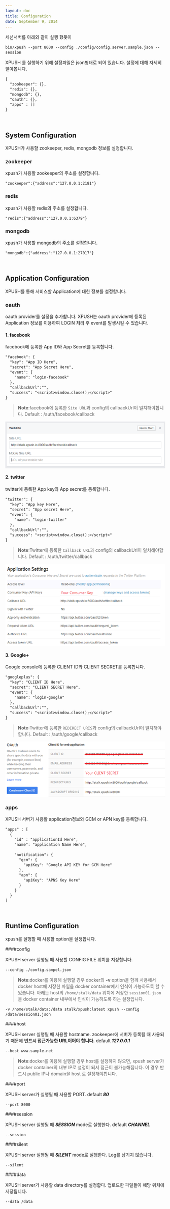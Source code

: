 ```yaml
---
layout: doc
title: Configuration
date: September 9, 2014
---
```


세션서버를 아래와 같이 실행 했듯이

	bin/xpush --port 8000 --config ./config/config.server.sample.json --session

XPUSH 를 실행하기 위해 설정파일은 json형태로 되어 있습니다. 설정에 대해 자세히 알아봅니다.

	{
	  "zookeeper": {},
	  "redis": {},
	  "mongodb": {},
	  "oauth": {},
	  "apps" : []
	}

<a name="sys_config"></a>
<br/>

## System Configuration

XPUSH가 사용할 zookeeper, redis, mongodb 정보를 설정합니다.

### zookeeper

xpush가 사용할 zookeeper의 주소를 설정합니다.

	"zookeeper":{"address":"127.0.0.1:2181"}

### redis

xpush가 사용할 redis의 주소를 설정합니다.

	"redis":{"address":"127.0.0.1:6379"}

### mongodb

xpush가 사용할 mongodb의 주소를 설정합니다.

	"mongodb":{"address":"127.0.0.1:27017"}

<a name="app_config"></a>
<br/>

## Application Configuration

XPUSH를 통해 서비스할 Application에 대한 정보를 설정합니다.

<a name="oauth_config"></a>

### oauth

oauth provider를 설정을 추가합니다. XPUSH는 oauth provider에 등록된 Application 정보를 이용하여 LOGIN 처리 후 event를 발생시킬 수 있습니다.

#### 1. facebook

facebook에 등록한 App ID와 App Secret를 등록합니다.

	"facebook": {
	  "key": "App ID Here",
	  "secret": "App Secret Here",
	  "event": {
	    "name": "login-facebook"
	  },
	  "callbackUrl":"",
	  "success": "<script>window.close();</script>"
	}

>**Note**:facebook에 등록한 `Site URL`과 config의 callbackUrl이 일치해야합니다. Default : /auth/facebook/callback

<img src="./resource/facebook.png" align="center">

#### 2. twitter

twitter에 등록한 App key와 App secret를 등록합니다.

	"twitter": {
	  "key": "App key Here",
	  "secret": "App secret Here",
	  "event": {
	    "name": "login-twitter"
	  },
	  "callbackUrl":"",
	  "success": "<script>window.close();</script>"
	}

>**Note**:Twitter에 등록한 `Callback URL`과 config의 callbackUrl이 일치해야합니다. Default : /auth/twitter/callback

<img src="./resource/twitter.png" align="center">

#### 3. Google+

Google console에 등록한 CLIENT ID와 CLIENT SECRET를 등록합니다.

	"googleplus": {
	  "key": "CLIENT ID Here",
	  "secret": "CLIENT SECRET Here",
	  "event": {
	    "name": "login-google"
	  },
	  "callbackUrl":"",
	  "success": "<script>window.close();</script>"
	}

>**Note**:Twitter에 등록한 `REDIRECT URIS`과 config의 callbackUrl이 일치해야합니다. Default : /auth/google/callback

<img src="./resource/google.png" align="center">

### apps

XPUSH 서버가 사용할 application정보와 GCM or APN key를 등록합니다.

	"apps" : [
	  {
	    "id" : "applicationId Here",
	    "name": "application Name Here",

	    "notification": {
	      "gcm": {
			"apiKey": "Google API KEY for GCM Here"
	      },
	      "apn": {
			"apiKey": "APNS Key Here"
	      }
	    }
	  }
	]

<a name="run_config"></a>
<br/>

## Runtime Configuration

xpush를 실행할 때 사용할 option을 설정합니다.

####config

XPUSH server 실행될 때 사용할 CONFIG FILE 위치를 지정합니다.

	--config ./config.sampel.json

>**Note**:docker를 이용해 실행할 경우 docker의 **-v** option을 함께 사용해서 docker host에 저장한 파일을 docker container에서 인식이 가능하도록 할 수 있습니다.
아래는 host의 `/home/stalk/data` 위치에 저장한 `session01.json`을 docker container 내부에서 인식이 가능하도록 하는 설정입니다.

	-v /home/stalk/data:/data stalk/xpush:latest xpush --config /data/session01.json



####host

XPUSH server 실행될 때 사용할 hostname. zookeeper에 서버가 등록될 때 사용되기 때문에 **반드시 접근가능한 URL이어야 합니다.** default ***127.0.0.1***

	--host www.sample.net


>**Note**:docker를 이용해 실행할 경우 host를 설정하지 않으면, xpush server가 docker container의 내부 IP로 설정이 되서 접근이 불가능해집니다. 이 경우 반드시 public IP나 domain을 host 로 설정해야합니다.



####port

XPUSH server가 실행될 때 사용할 PORT. default ***80***

	--port 8000



####session

XPUSH server 실행될 때 ***SESSION*** mode로 실행한다. default ***CHANNEL***

	--session



####silent

XPUSH server 실행될 때 ***SILENT*** mode로 실행한다. Log를 남기지 않습니다.

	--silent



####data

XPUSH server가 사용할 data directory를 설정합다. 업로드한 파일들이 해당 위치에 저장됩니다.

	--data /data
